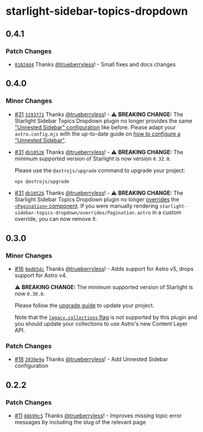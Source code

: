 # starlight-sidebar-topics-dropdown

## 0.4.1

### Patch Changes

- [`01024d4`](https://github.com/trueberryless-org/starlight-sidebar-topics-dropdown/commit/01024d471326097f20087ac401bd1df4d9a8cd22) Thanks [@trueberryless](https://github.com/trueberryless)! - Small fixes and docs changes

## 0.4.0

### Minor Changes

- [#31](https://github.com/trueberryless-org/starlight-sidebar-topics-dropdown/pull/31) [`3193771`](https://github.com/trueberryless-org/starlight-sidebar-topics-dropdown/commit/31937716171b020f414ece6783c17181fbd5fdcf) Thanks [@trueberryless](https://github.com/trueberryless)! - ⚠️ **BREAKING CHANGE:** The Starlight Sidebar Topics Dropdown plugin no longer provides the same ["Unnested Sidebar" configuration](https://starlight-sidebar-topics-dropdown.trueberryless.org/docs/guides/unnested-sidebar/) like before. Please adapt your `astro.config.mjs` with the up-to-date guide on [how to configure a "Unnested Sidebar"](https://starlight-sidebar-topics-dropdown.trueberryless.org/docs/guides/unnested-sidebar/#configure-an-unnested-sidebar).

- [#31](https://github.com/trueberryless-org/starlight-sidebar-topics-dropdown/pull/31) [`db10526`](https://github.com/trueberryless-org/starlight-sidebar-topics-dropdown/commit/db10526d49aab3ac8619159d40968dbc4748c9a0) Thanks [@trueberryless](https://github.com/trueberryless)! - ⚠️ **BREAKING CHANGE:** The minimum supported version of Starlight is now version `0.32.0`.

  Please use the `@astrojs/upgrade` command to upgrade your project:

  ```sh
  npx @astrojs/upgrade
  ```

- [#31](https://github.com/trueberryless-org/starlight-sidebar-topics-dropdown/pull/31) [`db10526`](https://github.com/trueberryless-org/starlight-sidebar-topics-dropdown/commit/db10526d49aab3ac8619159d40968dbc4748c9a0) Thanks [@trueberryless](https://github.com/trueberryless)! - ⚠️ **BREAKING CHANGE:** The Starlight Sidebar Topics Dropdown plugin no longer [overrides](https://starlight.astro.build/guides/overriding-components/) the [`<Pagination>` component](https://starlight.astro.build/reference/overrides/#pagination). If you were manually rendering `starlight-sidebar-topics-dropdown/overrides/Pagination.astro` in a custom override, you can now remove it.

## 0.3.0

### Minor Changes

- [#16](https://github.com/trueberryless-org/starlight-sidebar-topics-dropdown/pull/16) [`9edb5dc`](https://github.com/trueberryless-org/starlight-sidebar-topics-dropdown/commit/9edb5dca0215df684c4471ed7e1fe878617be91a) Thanks [@trueberryless](https://github.com/trueberryless)! - Adds support for Astro v5, drops support for Astro v4.

  ⚠️ **BREAKING CHANGE:** The minimum supported version of Starlight is now `0.30.0`.

  Please follow the [upgrade guide](https://github.com/withastro/starlight/releases/tag/%40astrojs/starlight%400.30.0) to update your project.

  Note that the [`legacy.collections` flag](https://docs.astro.build/en/reference/legacy-flags/#collections) is not supported by this plugin and you should update your collections to use Astro's new Content Layer API.

### Patch Changes

- [#18](https://github.com/trueberryless-org/starlight-sidebar-topics-dropdown/pull/18) [`2039e9a`](https://github.com/trueberryless-org/starlight-sidebar-topics-dropdown/commit/2039e9a60659b5628c7406952bde0d453e38aeda) Thanks [@trueberryless](https://github.com/trueberryless)! - Add Unnested Sidebar configuration

## 0.2.2

### Patch Changes

- [#11](https://github.com/trueberryless-org/starlight-sidebar-topics-dropdown/pull/11) [`88b99c5`](https://github.com/trueberryless-org/starlight-sidebar-topics-dropdown/commit/88b99c5efda810aa7a614752af18dd01af7fc1e0) Thanks [@trueberryless](https://github.com/trueberryless)! - Improves missing topic error messages by including the slug of the relevant page
